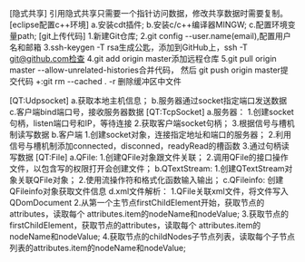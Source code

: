[隐式共享]
引用隐式共享只需要一个指针访问数据，修改共享数据时需要复制。
[eclipse配置c++环境]
a.安装cdt插件;
b.安装c/c++编译器MINGW;
c.配置环境变量path;
[git上传代码]
1.新建Git仓库;
2.git config --user.name(email),配置用户名和邮箱
3.ssh-keygen -T rsa生成公匙，添加到GitHub上，ssh -T git@github.com检查
4.git add origin master添加远程仓库
5.git pull origin master --allow-unrelated-histories合并代码，
然后 git push origin master提交代码
+:git rm --cached . -r 删除缓冲区中文件

[QT:Udpsocket]
a.获取本地主机信息；
b.服务器通过socket指定端口发送数据
c.客户端bind端口号，接收服务器数据
[QT:TcpSocket]
a.服务器：
1.创建socket句柄，listen端口号和IP，等待连接
2.获取客户端socket句柄；
3.根据信号与槽机制读写数据
b.客户端
1.创建socket对象，连接指定地址和端口的服务器；
2.利用信号与槽机制添加connected，disconned，readyRead的槽函数
3.通过句柄读写数据
[QT:File]
a.QFile:
1.创建QFile对象跟文件关联；
2.调用QFile的接口操作文件，以包含写的权限打开会创建文件；
b.QTextStream:
1.创建QTextStream对象关联QFile对象；
2.使用流操作符和格式化函数输入输出；
c.QFileinfo:
创建QFileinfo对象获取文件信息
d.xml文件解析：
1.QFile关联xml文件，将文件写入QDomDocument
2.从第一个主节点firstChildElement开始，获取节点的attributes，读取每个
attributes.item的nodeName和nodeValue;
3.获取节点的firstChildElement，获取节点的attributes，读取每个
attributes.item的nodeName和nodeValue;
4.获取节点的childNodes子节点列表，读取每个子节点列表的attributes.item的nodeName和nodeValue;



